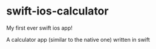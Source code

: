 # swift-ios-calculator
My first ever swift ios app!

A calculator app (similar to the native one) written in swift
